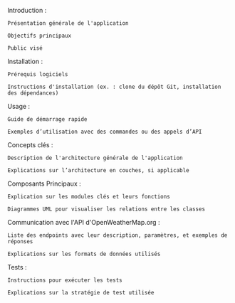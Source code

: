 Introduction :

    Présentation générale de l'application

    Objectifs principaux

    Public visé

Installation :

    Prérequis logiciels

    Instructions d'installation (ex. : clone du dépôt Git, installation des dépendances)

Usage :

    Guide de démarrage rapide

    Exemples d’utilisation avec des commandes ou des appels d’API

Concepts clés :

    Description de l'architecture générale de l'application

    Explications sur l’architecture en couches, si applicable

Composants Principaux :

    Explication sur les modules clés et leurs fonctions

    Diagrammes UML pour visualiser les relations entre les classes

Communication avec l'API d'OpenWeatherMap.org :

    Liste des endpoints avec leur description, paramètres, et exemples de réponses

    Explications sur les formats de données utilisés

Tests :

    Instructions pour exécuter les tests

    Explications sur la stratégie de test utilisée

